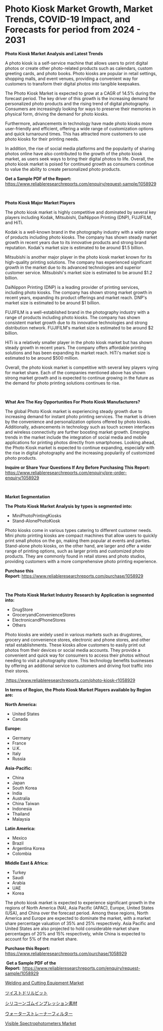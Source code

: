 <p><h1>Photo Kiosk Market Growth, Market Trends, COVID-19 Impact, and Forecasts for period from 2024 - 2031</h1></p><p><strong>Photo Kiosk Market Analysis and Latest Trends</strong></p>
<p><p>A photo kiosk is a self-service machine that allows users to print digital photos or create other photo-related products such as calendars, custom greeting cards, and photo books. Photo kiosks are popular in retail settings, shopping malls, and event venues, providing a convenient way for customers to transform their digital photos into tangible keepsakes.</p><p>The Photo Kiosk Market is expected to grow at a CAGR of 14.5% during the forecast period. The key driver of this growth is the increasing demand for personalized photo products and the rising trend of digital photography. Consumers are increasingly looking for ways to preserve their memories in physical form, driving the demand for photo kiosks.</p><p>Furthermore, advancements in technology have made photo kiosks more user-friendly and efficient, offering a wide range of customization options and quick turnaround times. This has attracted more customers to use photo kiosks for their printing needs.</p><p>In addition, the rise of social media platforms and the popularity of sharing photos online have also contributed to the growth of the photo kiosk market, as users seek ways to bring their digital photos to life. Overall, the photo kiosk market is poised for continued growth as consumers continue to value the ability to create personalized photo products.</p></p>
<p><strong>Get a Sample PDF of the Report:&nbsp;</strong> <a href="https://www.reliableresearchreports.com/enquiry/request-sample/1058929">https://www.reliableresearchreports.com/enquiry/request-sample/1058929</a></p>
<p>&nbsp;</p>
<p><strong>Photo Kiosk Major Market Players</strong></p>
<p><p>The photo kiosk market is highly competitive and dominated by several key players including Kodak, Mitsubishi, DaiNippon Printing (DNP), FUJIFILM, and HiTi. </p><p>Kodak is a well-known brand in the photography industry with a wide range of products including photo kiosks. The company has shown steady market growth in recent years due to its innovative products and strong brand reputation. Kodak's market size is estimated to be around $1.5 billion.</p><p>Mitsubishi is another major player in the photo kiosk market known for its high-quality printing solutions. The company has experienced significant growth in the market due to its advanced technologies and superior customer service. Mitsubishi's market size is estimated to be around $1.2 billion.</p><p>DaiNippon Printing (DNP) is a leading provider of printing services, including photo kiosks. The company has shown strong market growth in recent years, expanding its product offerings and market reach. DNP's market size is estimated to be around $1 billion.</p><p>FUJIFILM is a well-established brand in the photography industry with a range of products including photo kiosks. The company has shown consistent market growth due to its innovative technologies and strong distribution network. FUJIFILM's market size is estimated to be around $2 billion.</p><p>HiTi is a relatively smaller player in the photo kiosk market but has shown steady growth in recent years. The company offers affordable printing solutions and has been expanding its market reach. HiTi's market size is estimated to be around $500 million.</p><p>Overall, the photo kiosk market is competitive with several key players vying for market share. Each of the companies mentioned above has shown strong market growth and is expected to continue growing in the future as the demand for photo printing solutions continues to rise.</p></p>
<p>&nbsp;</p>
<p><strong>What Are The Key Opportunities For Photo Kiosk Manufacturers?</strong></p>
<p><p>The global Photo Kiosk market is experiencing steady growth due to increasing demand for instant photo printing services. The market is driven by the convenience and personalization options offered by photo kiosks. Additionally, advancements in technology such as touch screen interfaces and wireless connectivity are further boosting market growth. Emerging trends in the market include the integration of social media and mobile applications for printing photos directly from smartphones. Looking ahead, the Photo Kiosk market is expected to continue expanding, especially with the rise in digital photography and the increasing popularity of customized photo products.</p></p>
<p><strong>Inquire or Share Your Questions If Any Before Purchasing This Report:</strong> <a href="https://www.reliableresearchreports.com/enquiry/pre-order-enquiry/1058929">https://www.reliableresearchreports.com/enquiry/pre-order-enquiry/1058929</a></p>
<p>&nbsp;</p>
<p><strong>Market Segmentation</strong></p>
<p><strong>The Photo Kiosk Market Analysis by types is segmented into:</strong></p>
<p><ul><li>MiniPhotoPrintingKiosks</li><li>Stand-AlonePhotoKiosk</li></ul></p>
<p><p>Photo kiosks come in various types catering to different customer needs. Mini photo printing kiosks are compact machines that allow users to quickly print small photos on the go, making them popular at events and parties. Stand-alone photo kiosks, on the other hand, are larger and offer a wider range of printing options, such as larger prints and customized photo products. They are commonly found in retail stores and photo studios, providing customers with a more comprehensive photo printing experience.</p></p>
<p><strong>Purchase this Report:&nbsp;</strong><a href="https://www.reliableresearchreports.com/purchase/1058929">https://www.reliableresearchreports.com/purchase/1058929</a></p>
<p>&nbsp;</p>
<p><strong>The Photo Kiosk Market Industry Research by Application is segmented into:</strong></p>
<p><ul><li>DrugStore</li><li>GroceryandConvenienceStores</li><li>ElectronicandPhoneStores</li><li>Others</li></ul></p>
<p><p>Photo kiosks are widely used in various markets such as drugstores, grocery and convenience stores, electronic and phone stores, and other retail establishments. These kiosks allow customers to easily print out photos from their devices or social media accounts. They provide a convenient and quick way for consumers to access their photos without needing to visit a photography store. This technology benefits businesses by offering an additional service to customers and driving foot traffic into their stores.</p></p>
<p><a href="https://www.reliableresearchreports.com/photo-kiosk-r1058929">&nbsp;https://www.reliableresearchreports.com/photo-kiosk-r1058929</a></p>
<p><strong>In terms of Region, the Photo Kiosk Market Players available by Region are:</strong></p>
<p>
    <p> <strong> North America: </strong>
        <ul>
            <li>United States</li>
            <li>Canada</li>
        </ul>
        </p> 
    <p> <strong> Europe: </strong>
        <ul>
            <li>Germany</li>
            <li>France</li>
            <li>U.K.</li>
            <li>Italy</li>
            <li>Russia</li>
        </ul>
        </p> 
    <p> <strong> Asia-Pacific: </strong>
        <ul>
            <li>China</li>
            <li>Japan</li>
            <li>South Korea</li>
            <li>India</li>
            <li>Australia</li>
            <li>China Taiwan</li>
            <li>Indonesia</li>
            <li>Thailand</li>
            <li>Malaysia</li>
        </ul>
        </p> 
    <p> <strong> Latin America: </strong>
        <ul>
            <li>Mexico</li>
            <li>Brazil</li>
            <li>Argentina Korea</li>
            <li>Colombia</li>
        </ul>
        </p> 
    <p> <strong> Middle East & Africa: </strong>
        <ul>
            <li>Turkey</li>
            <li>Saudi</li>
            <li>Arabia</li>
            <li>UAE</li>
            <li>Korea</li>
        </ul>
    </p>
    </p>
<p><p>The photo kiosk market is expected to experience significant growth in the regions of North America (NA), Asia Pacific (APAC), Europe, United States (USA), and China over the forecast period. Among these regions, North America and Europe are expected to dominate the market, with a market share percentage valuation of 35% and 25% respectively. Asia Pacific and United States are also projected to hold considerable market share percentages of 20% and 15% respectively, while China is expected to account for 5% of the market share.</p></p>
<p><strong>Purchase this Report: </strong><a href="https://www.reliableresearchreports.com/purchase/1058929">https://www.reliableresearchreports.com/purchase/1058929</a></p>
<p>&nbsp;<strong>Get a Sample PDF of the Report:&nbsp;&nbsp;</strong><a href="https://www.reliableresearchreports.com/enquiry/request-sample/1058929">https://www.reliableresearchreports.com/enquiry/request-sample/1058929</a></p>
<p><strong></strong></p>
<p><p><a href="https://medium.com/@xkaywildex/welding-and-cutting-equipment-market-outlook-industry-overview-and-forecast-2024-to-2031-08e6e1348a04">Welding and Cutting Equipment Market</a></p><p><a href="https://github.com/ReganWisoky2023/Market-Research-Report-List-1/blob/main/640506226416.md">ツイストドリルビット</a></p><p><a href="https://medium.com/@cierrahayes94/%E3%82%B7%E3%83%AA%E3%82%B3%E3%83%B3%E3%82%B4%E3%83%A0%E5%8D%B0%E8%B1%A1%E6%9D%90%E6%96%99%E3%81%AE%E5%B8%82%E5%A0%B4%E5%88%86%E6%9E%90-%E3%81%9D%E3%81%AEcagr-%E5%B8%82%E5%A0%B4%E3%82%BB%E3%82%B0%E3%83%A1%E3%83%B3%E3%83%86%E3%83%BC%E3%82%B7%E3%83%A7%E3%83%B3-%E3%81%8A%E3%82%88%E3%81%B3%E3%82%B0%E3%83%AD%E3%83%BC%E3%83%90%E3%83%AB%E7%94%A3%E6%A5%AD%E6%A6%82%E8%A6%81-acc83bec2394">シリコーンゴムインプレッション素材</a></p><p><a href="https://github.com/mreklxf44233/Market-Research-Report-List-1/blob/main/337800926418.md">ウォーターストレーナーフィルター</a></p><p><a href="https://medium.com/@kaceyrath00/visible-spectrophotometers-market-furnishes-information-on-market-share-market-trends-and-market-2f8ef22d1574">Visible Spectrophotometers Market</a></p></p>